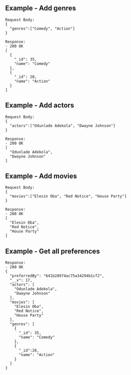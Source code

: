 <a id="add-genres">

## Example - Add genres

```
Request Body:
{
  "genres":["Comedy", "Action"]
}

Response:
- 200 OK
[
  {
    "_id": 35,
    "name": "Comedy"
  },
  {
    "_id": 28,
    "name": "Action"
  }
]
```

</a>

<a id="add-actors">

## Example - Add actors

```
Request Body:
{
  "actors":["Odunlade Adekola", "Dwayne Johnson"]
}

Response:
- 200 OK
[
  "Odunlade Adekola",
  "Dwayne Johnson"
]
```

</a>

<a id="add-movies">

## Example - Add movies

```
Request Body:
{
  "movies":["Elesin Oba", "Red Notice", "House Party"]
}

Response:
- 200 OK
[
  "Elesin Oba",
  "Red Notice",
  "House Party"
]
```

</a>

<a id="get-preferences">

## Example - Get all preferences

```
Response:
- 200 OK
{
  "preferredBy": "641b28974ac75a34294b1cf2",
  "__v": 17,
  "actors": [
    "Odunlade Adekola",
    "Dwayne Johnson"
  ],
  "movies": [
    "Elesin Oba",
    "Red Notice",
    "House Party"
  ],
  "genres": [
    {
      "_id": 35,
      "name": "Comedy"
    },
    {
      "_id":28,
      "name": "Action"
    }
  ]
}
```

</a>
